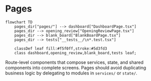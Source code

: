 # Pages

```mermaid
flowchart TD
    pages_dir["pages/"] --> dashboard["DashboardPage.tsx"]
    pages_dir --> opening_review["OpeningReviewPage.tsx"]
    pages_dir --> blank_board["BlankBoardPage.tsx"]
    pages_dir --> tests["__tests__/\n*.test.tsx"]

    classDef leaf fill:#f5f0ff,stroke:#5d3fd3
    class dashboard,opening_review,blank_board,tests leaf;
```

Route-level components that compose services, state, and shared components into complete screens. Pages should avoid duplicating business logic by delegating to modules in `services/` or `state/`.
